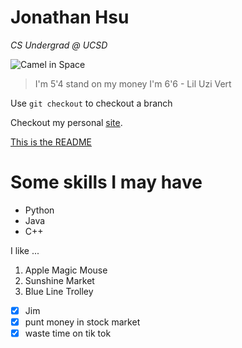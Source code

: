 # Jonathan Hsu

*CS Undergrad @ UCSD*

![Camel in Space](images/camelspace.png)

> I'm 5'4 stand on my money I'm 6'6 - Lil Uzi Vert  

Use `git checkout` to checkout a branch 

Checkout my personal [site](http://www.jonathan-hsu.com).

[This is the README](README.md)

# Some skills I may have
- Python
- Java 
- C++

I like ...
1. Apple Magic Mouse
2. Sunshine Market
3. Blue Line Trolley

- [x] Jim
- [x] punt money in stock market
- [x] waste time on tik tok
